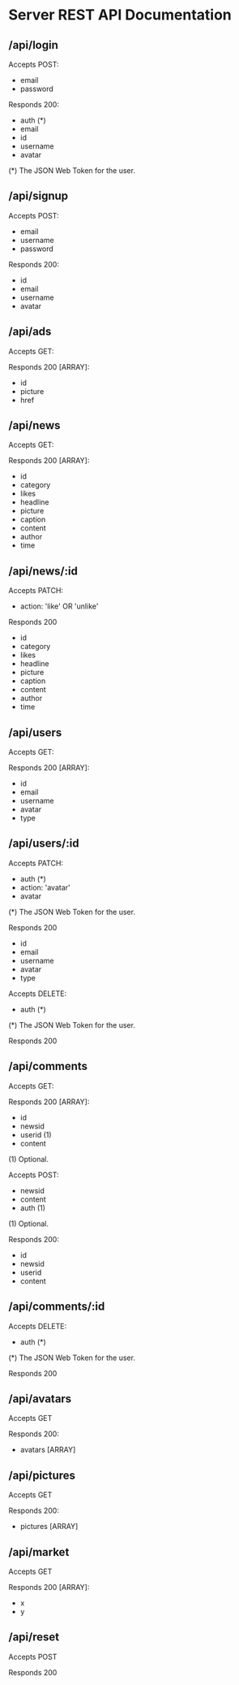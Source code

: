 # Server REST API Documentation

## /api/login

Accepts POST:

- email
- password

Responds 200:

- auth (*)
- email
- id
- username
- avatar

(*) The JSON Web Token for the user.
 
## /api/signup

Accepts POST:

- email
- username
- password

Responds 200:

- id
- email
- username
- avatar

## /api/ads

Accepts GET:

Responds 200 [ARRAY]:

- id
- picture
- href

## /api/news

Accepts GET:

Responds 200 [ARRAY]:

- id
- category
- likes
- headline
- picture
- caption
- content
- author
- time

## /api/news/:id

Accepts PATCH:

- action: 'like' OR 'unlike'

Responds 200

- id
- category
- likes
- headline
- picture
- caption
- content
- author
- time

## /api/users

Accepts GET:

Responds 200 [ARRAY]:

- id
- email
- username
- avatar
- type

## /api/users/:id

Accepts PATCH:

- auth (*)
- action: 'avatar'
- avatar

(*) The JSON Web Token for the user.

Responds 200

- id
- email
- username
- avatar
- type

Accepts DELETE:

- auth (*)

(*) The JSON Web Token for the user.

Responds 200

## /api/comments

Accepts GET:

Responds 200 [ARRAY]:

- id
- newsid
- userid (1)
- content

(1) Optional.

Accepts POST:

- newsid
- content
- auth (1)

(1) Optional.

Responds 200:

- id
- newsid
- userid
- content

## /api/comments/:id

Accepts DELETE:

- auth (*)

(*) The JSON Web Token for the user.

Responds 200

## /api/avatars

Accepts GET

Responds 200:

- avatars [ARRAY]

## /api/pictures

Accepts GET

Responds 200:

- pictures [ARRAY]

## /api/market

Accepts GET

Responds 200 [ARRAY]:

- x
- y

## /api/reset

Accepts POST

Responds 200
